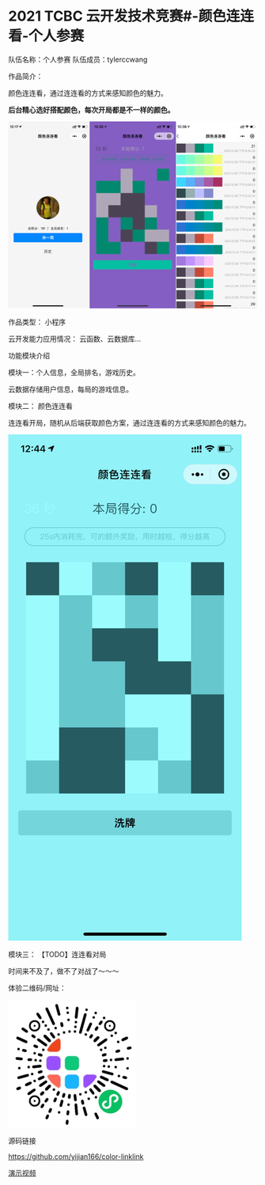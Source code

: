  # 2021 TCBC 云开发技术竞赛#-颜色连连看-个人参赛

队伍名称：个人参赛
队伍成员：tylerccwang

作品简介：

颜色连连看，通过连连看的方式来感知颜色的魅力。

**后台精心选好搭配颜色，每次开局都是不一样的颜色。**

![color-linklink.png](./images/color-linklink.png)

作品类型：
小程序

云开发能力应用情况：
云函数、云数据库...

功能模块介绍

模块一：个人信息，全局排名，游戏历史。

云数据存储用户信息，每局的游戏信息。

模块二： 颜色连连看

连连看开局，随机从后端获取颜色方案，通过连连看的方式来感知颜色的魅力。

![颜色连连看](./images/linklink.jpeg)

模块三： 【TODO】连连看对局

时间来不及了，做不了对战了～～～

体验二维码/网址：

![qrcode](./images/qrcode1.jpg)

源码链接

https://github.com/yijian166/color-linklink

[演示视频](./images/demo.MP4)
